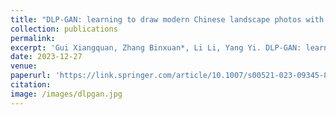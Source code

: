 ```yaml
---
title: "DLP-GAN: learning to draw modern Chinese landscape photos with generative adversarial network"
collection: publications
permalink: 
excerpt: 'Gui Xiangquan, Zhang Binxuan*, Li Li, Yang Yi. DLP-GAN: learning to draw modern Chinese landscape photos with generative adversarial network[J]. Neural Computing and Applications, 2024, 36(10): 5267-5284. (SCI, EI, JCR Q2, 中科院三区, IF:6.0)'
date: 2023-12-27
venue: 
paperurl: 'https://link.springer.com/article/10.1007/s00521-023-09345-8'
citation: 
image: /images/dlpgan.jpg
---
```

